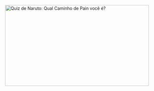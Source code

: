 <img src="https://sm.ign.com/ign_br/screenshot/default/naruto-yahiko_4ntj.jpg" jsaction="load:XAeZkd;" jsname="HiaYvf" class="n3VNCb KAlRDb" alt="Quiz de Naruto: Qual Caminho de Pain você é?" data-noaft="1" style="width: 467px; height: 262.688px; margin: 0px;">

